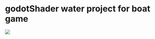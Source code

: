 ﻿# godotShader water project for boat game
![](https://github.com/dexter30/godotShader/blob/Main/file.gif)
